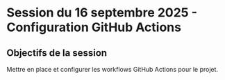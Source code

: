 <!--
RÉFÉRENCES CROISÉES:
- Ce fichier ne semble pas être référencé explicitement dans d'autres fichiers du projet
-->

# Session du 16 septembre 2025 - Configuration GitHub Actions

## Objectifs de la session

Mettre en place et configurer les workflows GitHub Actions pour le projet.
